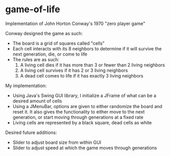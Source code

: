 # game-of-life

Implementation of John Horton Conway's 1970 "zero player game"

Conway designed the game as such:
- The board is a grid of squares called "cells"
- Each cell interacts with its 8 neighbors to determine if it will survive the next generation, die, or come to life
- The rules are as such:
  1. A living cell dies if it has more than 3 or fewer than 2 living neighbors
  2. A living cell survives if it has 2 or 3 living neighbors
  3. A dead cell comes to life if it has exactly 3 living neighbors
  
My implementation:
- Using Java's Swing GUI library, I initialize a JFrame of what can be a desired amount of cells
- Using a JMenuBar, options are given to either randomize the board and reset it. It also gives the functionality to either move to the     next generation, or start moving through generations at a fixed rate
- Living cells are represented by a black square, dead cells as white

Desired future additions:
- Slider to adjust board size from within GUI
- Slider to adjust speed at which the game moves through generations
